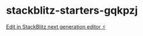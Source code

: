 # stackblitz-starters-gqkpzj

[Edit in StackBlitz next generation editor ⚡️](https://stackblitz.com/~/github.com/roroastro/stackblitz-starters-gqkpzj)